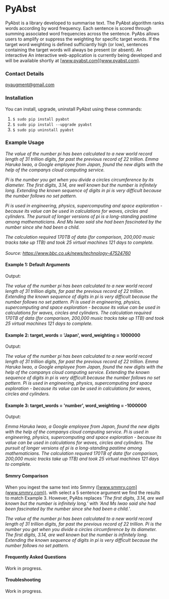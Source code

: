 # PyAbst


PyAbst is a library developed to summarise text. The PyAbst algorithm ranks words according by word frequency. Each sentence is scored through summing associated word frequencies across the sentence. PyAbs allows users to amplify or suppress the weighting for specific target words. If the target word weighting is defined sufficiantly high (or low), sentences containing the target words will always be present (or absent). An interactive An interactive web-application is currently being developed and will be available shortly at [www.pyabst.com](www.pyabst.com).
<br>

### Contact Details
[pyaugment@gmail.com](pyaugment@gmail.com)

### Installation
You can install, upgrade, uninstall PyAbst using these commands:

1. `$ sudo pip install pyabst`
2. `$ sudo pip install --upgrade pyabst`
3. `$ sudo pip uninstall pyabst`

### Example Usage
<i>The value of the number pi has been calculated to a new world record length of 31 trillion digits, far past the previous record of 22 trillion. Emma Haruka Iwao, a Google employee from Japan, found the new digits with the help of the companys cloud computing service.<br>

Pi is the number you get when you divide a circles circumference by its diameter. The first digits, 3.14, are well known but the number is infinitely long. Extending the known sequence of digits in pi is very difficult because the number follows no set pattern.<br>

Pi is used in engineering, physics, supercomputing and space exploration - because its value can be used in calculations for waves, circles and cylinders. The pursuit of longer versions of pi is a long-standing pastime among mathematicians. And Ms Iwao said she had been fascinated by the number since she had been a child.<br>

The calculation required 170TB of data (for comparison, 200,000 music tracks take up 1TB) and took 25 virtual machines 121 days to complete.</i><br>
<br>
<i>Source: https://www.bbc.co.uk/news/technology-47524760</i>

#### Example 1: Default Arguments
Output: <br>

<i>The value of the number pi has been calculated to a new world record length of 31 trillion digits, far past the previous record of 22 trillion. Extending the known sequence of digits in pi is very difficult because the number follows no set pattern. Pi is used in engineering, physics, supercomputing and space exploration - because its value can be used in calculations for waves, circles and cylinders. The calculation required 170TB of data (for comparison, 200,000 music tracks take up 1TB) and took 25 virtual machines 121 days to complete.</i><br>

#### Example 2: target_words = 'Japan', word_weighting = 1000000 
Output: <br>

<i>The value of the number pi has been calculated to a new world record length of 31 trillion digits, far past the previous record of 22 trillion. Emma Haruka Iwao, a Google employee from Japan, found the new digits with the help of the companys cloud computing service. Extending the known sequence of digits in pi is very difficult because the number follows no set pattern. Pi is used in engineering, physics, supercomputing and space exploration - because its value can be used in calculations for waves, circles and cylinders.</i><br>

#### Example 3: target_words = 'number', word_weighting = -1000000 
Output: <br>

<i>Emma Haruka Iwao, a Google employee from Japan, found the new digits with the help of the companys cloud computing service. Pi is used in engineering, physics, supercomputing and space exploration - because its value can be used in calculations for waves, circles and cylinders. The pursuit of longer versions of pi is a long-standing pastime among mathematicians. The calculation required 170TB of data (for comparison, 200,000 music tracks take up 1TB) and took 25 virtual machines 121 days to complete.</i><br>

#### Smmry Comparison
When you ingest the same text into Smmry ([www.smmry.com](www.smmry.com)). with select a 5 sentence argument we find the results to match Example 3. However, PyAbs replaces <i>'The first digits, 3.14, are well known but the number is infinitely long.'</i> with <i>'And Ms Iwao said she had been fascinated by the number since she had been a child.'</i>.<br>

<i>The value of the number pi has been calculated to a new world record length of 31 trillion digits, far past the previous record of 22 trillion. Pi is the number you get when you divide a circles circumference by its diameter. The first digits, 3.14, are well known but the number is infinitely long. Extending the known sequence of digits in pi is very difficult because the number follows no set pattern.</i><br>

#### Frequently Asked Questions
Work in progress.

#### Troubleshooting
Work in progress.
